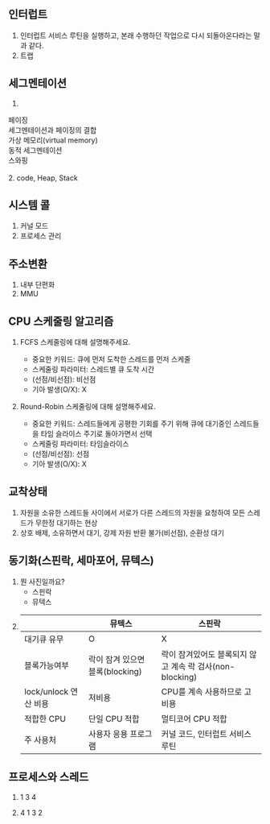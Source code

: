 ## 인터럽트

1. 인터럽트 서비스 루틴을 실행하고, 본래 수행하던 작업으로 다시 되돌아온다라는 말과 같다.
2. 트랩

## 세그멘테이션

1.
페이징<br>
세그멘테이션과 페이징의 결합<br>
가상 메모리(virtual memory)<br>
동적 세그멘테이션<br>
스와핑<br>
<br>
2. code, Heap, Stack

## 시스템 콜

1. 커널 모드
2. 프로세스 관리

## 주소변환

1. 내부 단편화
2. MMU

## CPU 스케줄링 알고리즘
1. FCFS 스케줄링에 대해 설명해주세요.
    - 중요한 키워드: 큐에 먼저 도착한 스레드를 먼저 스케줄
    - 스케줄링 파라미터: 스레드별 큐 도착 시간
    - (선점/비선점): 비선점
    - 기아 발생(O/X): X

2. Round-Robin 스케줄링에 대해 설명해주세요.
    - 중요한 키워드: 스레드들에게 공평한 기회를 주기 위해 큐에 대기중인 스레드들을 타임 슬라이스 주기로 돌아가면서 선택
    - 스케줄링 파라미터: 타임슬라이스
    - (선점/비선점): 선점
    - 기아 발생(O/X): X

## 교착상태
1. 자원을 소유한 스레드들 사이에서 서로가 다른 스레드의 자원을 요청하여 모든 스레드가 무한정 대기하는 현상
2. 상호 배제, 소유하면서 대기, 강제 자원 반환 불가(비선점), 순환성 대기

## 동기화(스핀락, 세마포어, 뮤텍스)
1. 뭔 사진일까요?
    - 스핀락
    - 뮤텍스
2. 
    ||뮤텍스|스핀락|
    |-|-|-|
    |대기큐 유무|O|X|
    |블록가능여부|락이 잠겨 있으면 블록(blocking)|락이 잠겨있어도 블록되지 않고 계속 락 검사(non-blocking)|
    |lock/unlock 연산 비용|저비용|CPU를 계속 사용하므로 고비용|
    |적합한 CPU|단일 CPU 적합|멀티코어 CPU 적합|
    |주 사용처|사용자 응용 프로그램|커널 코드, 인터럽트 서비스 루틴|

## 프로세스와 스레드
1. 1 3 4

2. 4 1 3 2
